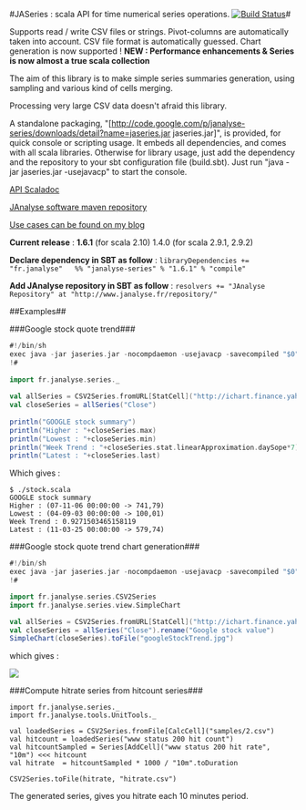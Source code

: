 #JASeries : scala API for time numerical series operations. [![Build Status](https://travis-ci.org/dacr/jaseries.png?branch=master)](https://travis-ci.org/dacr/jaseries)#

Supports read / write CSV files or strings. Pivot-columns are automatically taken into account. CSV file format is automatically guessed. Chart generation is now supported ! <b> NEW : Performance enhancements & Series is now almost a true scala collection</b>

The aim of this library is to make simple series summaries generation, using sampling and various kind of cells merging.

Processing very large CSV data doesn't afraid this library.

A standalone packaging, "[http://code.google.com/p/janalyse-series/downloads/detail?name=jaseries.jar jaseries.jar]", is provided, for quick console or scripting usage. It embeds all dependencies, and comes with all scala libraries. Otherwise for library usage, just add the dependency and the repository to your sbt configuration file (build.sbt). Just run "java -jar jaseries.jar -usejavacp" to start the console.

[API Scaladoc](http://www.janalyse.fr/scaladocs/janalyse-series)

[JAnalyse software maven repository](http://www.janalyse.fr/repository/)

[Use cases can be found on my blog](http://www.crosson.org/)

**Current release** : **1.6.1** (for scala 2.10)   1.4.0  (for scala 2.9.1, 2.9.2)

**Declare dependency in SBT as follow** :
```libraryDependencies += "fr.janalyse"   %% "janalyse-series" % "1.6.1" % "compile"```

**Add JAnalyse repository in SBT as follow** :
```resolvers += "JAnalyse Repository" at "http://www.janalyse.fr/repository/"```

##Examples##

###Google stock quote trend###
```scala
#!/bin/sh
exec java -jar jaseries.jar -nocompdaemon -usejavacp -savecompiled "$0" "$@"
!#
 
import fr.janalyse.series._
 
val allSeries = CSV2Series.fromURL[StatCell]("http://ichart.finance.yahoo.com/table.csv?s=GOOG")
val closeSeries = allSeries("Close")
 
println("GOOGLE stock summary")
println("Higher : "+closeSeries.max)
println("Lowest : "+closeSeries.min)
println("Week Trend : "+closeSeries.stat.linearApproximation.daySope*7)
println("Latest : "+closeSeries.last)
```
Which gives :
```
$ ./stock.scala 
GOOGLE stock summary
Higher : (07-11-06 00:00:00 -> 741,79)
Lowest : (04-09-03 00:00:00 -> 100,01)
Week Trend : 0.9271503465158119
Latest : (11-03-25 00:00:00 -> 579,74)
```


###Google stock quote trend chart generation###

```scala
#!/bin/sh
exec java -jar jaseries.jar -nocompdaemon -usejavacp -savecompiled "$0" "$@"
!#

import fr.janalyse.series.CSV2Series
import fr.janalyse.series.view.SimpleChart

val allSeries = CSV2Series.fromURL[StatCell]("http://ichart.finance.yahoo.com/table.csv?s=GOOG")
val closeSeries = allSeries("Close").rename("Google stock value")    
SimpleChart(closeSeries).toFile("googleStockTrend.jpg")
```

which gives :

<img src="http://dnld.crosson.org/googleStockTrend.jpg"/>


###Compute hitrate series from hitcount series###

```
import fr.janalyse.series._
import fr.janalyse.tools.UnitTools._

val loadedSeries = CSV2Series.fromFile[CalcCell]("samples/2.csv")
val hitcount = loadedSeries("www status 200 hit count")
val hitcountSampled = Series[AddCell]("www status 200 hit rate", "10m") <<< hitcount
val hitrate  = hitcountSampled * 1000 / "10m".toDuration

CSV2Series.toFile(hitrate, "hitrate.csv")

```
The generated series, gives you hitrate each 10 minutes period.



